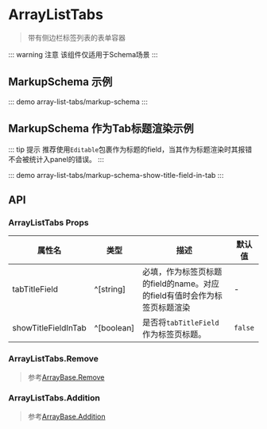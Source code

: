 # ArrayListTabs

> 带有侧边栏标签列表的表单容器

::: warning 注意
该组件仅适用于Schema场景
:::

## MarkupSchema 示例

::: demo
array-list-tabs/markup-schema
:::

## MarkupSchema 作为Tab标题渲染示例

::: tip 提示
推荐使用`Editable`包裹作为标题的field，当其作为标题渲染时其报错不会被统计入panel的错误。
:::

::: demo
array-list-tabs/markup-schema-show-title-field-in-tab
:::

## API

### ArrayListTabs Props

| 属性名              | 类型       | 描述                                                                     | 默认值 |
|-------------------- |----------- |------------------------------------------------------------------------- |------- |
| tabTitleField       | ^[string]  | 必填，作为标签页标题的field的name。对应的field有值时会作为标签页标题渲染 | -      |
| showTitleFieldInTab | ^[boolean] | 是否将`tabTitleField`作为标签页标题。                                    | `false` |

### ArrayListTabs.Remove

> 参考[ArrayBase.Remove](./array-base.md#remove)


### ArrayListTabs.Addition

> 参考[ArrayBase.Addition](./array-base.md#addition)
